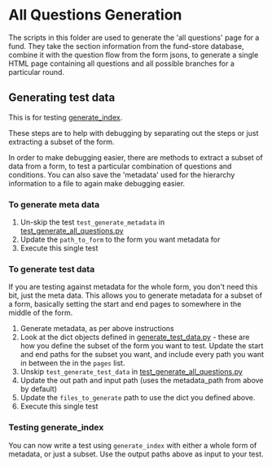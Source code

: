 # All Questions Generation
The scripts in this folder are used to generate the 'all questions' page for a fund. They take the section information from the fund-store database, combine it with the question flow from the form jsons, to generate a single HTML page containing all questions and all possible branches for a particular round.


## Generating test data
This is for testing [generate_index](./metadata_utils.py).

These steps are to help with debugging by separating out the steps or just extracting a subset of the form.

In order to make debugging easier, there are methods to extract a subset of data from a form, to test a particular combination of questions and conditions. You can also save the 'metadata' used for the hierarchy information to a file to again make debugging easier.

### To generate meta data
1. Un-skip the test `test_generate_metadata` in [test_generate_all_questions.py](../../tests/test_generate_all_questions.py)
1. Update the `path_to_form` to the form you want metadata for
1. Execute this single test

### To generate test data
If you are testing against metadata for the whole form, you don't need this bit, just the meta data. This allows you to generate metadata for a subset of a form, basically setting the start and end pages to somewhere in the middle of the form.
1. Generate metadata, as per above instructions
1. Look at the dict objects defined in [generate_test_data.py](./generate_test_data.py) - these are how you define the subset of the form you want to test. Update the start and end paths for the subset you want, and include every path you want in between the in the `pages` list.
1. Unskip `test_generate_test_data` in [test_generate_all_questions.py](../../tests/test_generate_all_questions.py)
1. Update the out path and input path (uses the metadata_path from above by default)
1. Update the `files_to_generate` path to use the dict you defined above.
1. Execute this single test

### Testing generate_index
You can now write a test using `generate_index` with either a whole form of metadata, or just a subset. Use the output paths above as input to your test.
